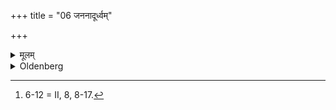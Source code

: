 +++
title = "06 जननादूर्ध्वम्"

+++

<details><summary>मूलम्</summary>

जननादूर्ध्वं दशरात्राच्छतरात्रात्संवत्सराद्वा नाम कुर्यात् ६
</details>

<details><summary>Oldenberg</summary>

6 [^fn_1017]. After a period of ten nights, or of a hundred nights, or of one year after (the child's birth) he should give him a name.

[^fn_1017]: 6-12 = II, 8, 8-17.
</details>
